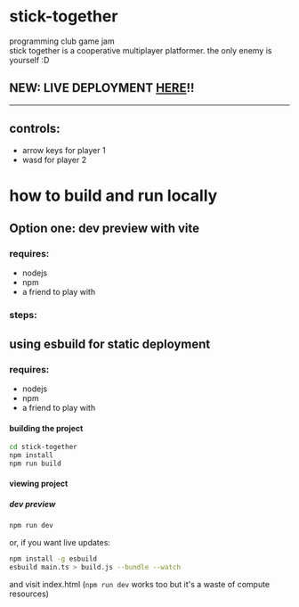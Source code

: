 # stick-together
programming club game jam<br>
stick together is a cooperative multiplayer platformer. the only enemy is yourself :D 

## NEW: LIVE DEPLOYMENT [HERE](https://probablycomputingsquid.github.io/stick-together/stick-together/)!!

<hr>

## controls:

- arrow keys for player 1
- wasd for player 2

# how to build and run locally
## Option one: dev preview with vite

### requires: 
- nodejs
- npm
- a friend to play with

### steps:

## using esbuild for static deployment

### requires: 
- nodejs
- npm
- a friend to play with

#### building the project

```bash
cd stick-together
npm install
npm run build
```
#### viewing project 

##### dev preview
```bash
npm run dev
``` 
or, if you want live updates:

```bash
npm install -g esbuild
esbuild main.ts > build.js --bundle --watch
```
and visit index.html (`npm run dev` works too but it's a waste of compute resources)
